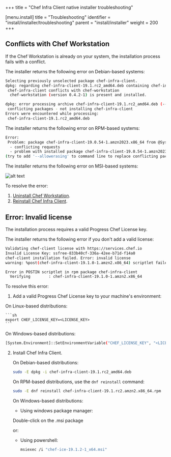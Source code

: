 +++
title = "Chef Infra Client native installer troubleshooting"

[menu.install]
title = "Troubleshooting"
identifier = "install/installer/troubleshooting"
parent = "install/installer"
weight = 200
+++

## Conflicts with Chef Workstation

If the Chef Workstation is already on your system, the installation process fails with a conflict.

The installer returns the following error on Debian-based systems:

```sh
Selecting previously unselected package chef-infra-client.
dpkg: regarding chef-infra-client-19.1.rc2_amd64.deb containing chef-infra-client:
 chef-infra-client conflicts with chef-workstation
  chef-workstation (version 0.4.2-1) is present and installed.

dpkg: error processing archive chef-infra-client-19.1.rc2_amd64.deb (--install):
 conflicting packages - not installing chef-infra-client
Errors were encountered while processing:
 chef-infra-client-19.1.rc2_amd64.deb
```

The installer returns the following error on RPM-based systems:

```sh
Error:
 Problem: package chef-infra-client-19.0.54-1.amzn2023.x86_64 from @System conflicts with chef-workstation provided by chef-workstation-25.1.1074-1.amazon2023.x86_64 from @commandline
  - conflicting requests
  - problem with installed package chef-infra-client-19.0.54-1.amzn2023.x86_64
(try to add '--allowerasing' to command line to replace conflicting packages or '--skip-broken' to skip uninstallable packages)
```

The installer returns the following error on MSI-based systems:

![alt text](/images/msi_workstation_conflict.png)

To resolve the error:

1. [Uninstall Chef Workstation](https://docs.chef.io/workstation/install_workstation/#uninstalling).
1. [Reinstall Chef Infra Client](install).

## Error: Invalid license

The installation process requires a valid Progress Chef License key.

The installer returns the following error if you don't add a valid license:

```sh
Validating chef-client license with https://services.chef.io
Invalid License Key: ssfree-833b40cf-336a-42ee-b71d-f14a0
chef-client installation failed. Error: invalid license
warning: %post(chef-infra-client-19.1.0-1.amzn2.x86_64) scriptlet failed, exit status 1

Error in POSTIN scriptlet in rpm package chef-infra-client
  Verifying        : chef-infra-client-19.1.0-1.amzn2.x86_64
```

To resolve this error:

1. Add a valid Progress Chef License key to your machine's environment:

  On Linux-based distributions:

    ```sh
    export CHEF_LICENSE_KEY=<LICENSE_KEY>
    ```

  On Windows-based distributions:

  ```sh
  [System.Environment]::SetEnvironmentVariable("CHEF_LICENSE_KEY", "<LICENSE_KEY>", "Machine")
  ```

2. Install Chef Infra Client.

    On Debian-based distributions:

    ```sh
    sudo -E dpkg -i chef-infra-client-19.1.rc2_amd64.deb
    ```

    On RPM-based distributions, use the `dnf reinstall` command:

    ```sh
    sudo -E dnf reinstall chef-infra-client-19.1.rc2.amzn2.x86_64.rpm
    ```

    On Windows-based distributions:

    - Using windows package manager:

     Double-click on the .msi package

   or:

   - Using powershell:
     ```sh
     msiexec /i "chef-ice-19.1.2-1_x64.msi"
     ```

